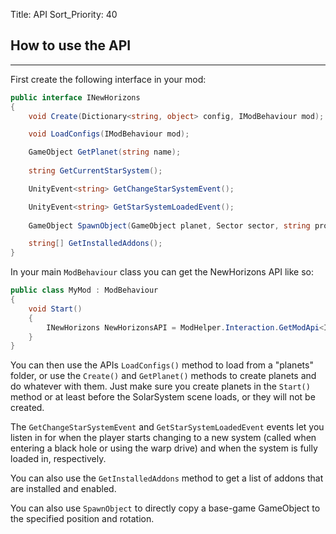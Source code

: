 Title: API
Sort_Priority: 40

## How to use the API

___

First create the following interface in your mod:

```cs
public interface INewHorizons
{
    void Create(Dictionary<string, object> config, IModBehaviour mod);

    void LoadConfigs(IModBehaviour mod);

    GameObject GetPlanet(string name);
 
    string GetCurrentStarSystem(); 

    UnityEvent<string> GetChangeStarSystemEvent();

    UnityEvent<string> GetStarSystemLoadedEvent();
    
    GameObject SpawnObject(GameObject planet, Sector sector, string propToCopyPath, Vector3 position, Vector3 eulerAngles, float scale, bool alignWithNormal)

    string[] GetInstalledAddons();
}
```

In your main `ModBehaviour` class you can get the NewHorizons API like so:

```cs
public class MyMod : ModBehaviour 
{
    void Start() 
    {
        INewHorizons NewHorizonsAPI = ModHelper.Interaction.GetModApi<INewHorizons>("xen.NewHorizons");
    }
}
```

You can then use the APIs `LoadConfigs()` method to load from a "planets" folder, or use the `Create()` and `GetPlanet()` methods to create planets and do whatever with them. Just make sure you create planets in the `Start()` method or at least before the SolarSystem scene loads, or they will not be created.

The `GetChangeStarSystemEvent` and `GetStarSystemLoadedEvent` events let you listen in for when the player starts changing to a new system (called when entering a black hole or using the warp drive) and when the system is fully loaded in, respectively.

You can also use the `GetInstalledAddons` method to get a list of addons that are installed and enabled.

You can also use `SpawnObject` to directly copy a base-game GameObject to the specified position and rotation.
